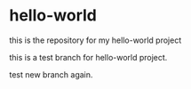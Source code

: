 # hello-world
this is the repository for my hello-world project

this is a test branch for hello-world project.

test new branch again.
